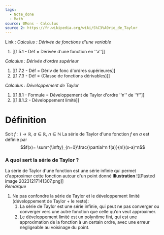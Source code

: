 ```yaml
---
tags:
  - Note_done
  - Math
source: UMons - Calculus
source 2: https://fr.wikipedia.org/wiki/S%C3%A9rie_de_Taylor
---
```


Link :
_Calculus : Dérivée de fonctions d'une variable_
1. [[1.5.1 - Déf = Dérivée d'une fonction en ''a'']]

_Calculus : Dérivée d'ordre supérieur_
1. [[1.7.2 - Déf = Dériv de fonc d'ordres supérieures]]
1. [[1.7.3 - Déf = (Classe de fonctions dérivables)]]

_Calculus : Développement de Taylor_
1. [[1.8.1 - Formule = Développement de Taylor d'ordre ''n'' de ''f'']]
1. [[1.8.1.2 - Développement limité]]

# Définition
Soit $f : I \to \mathbb{R},\ a \in \mathbb{R},\ n \in \mathbb{N}$ 
La série de Taylor d'une fonction $f$ en $a$ est définie par $$f(x)= \sum^{\infty}_{n=0}\frac{\partial^n f(a)}{n!}(x-a)^n$$
### A quoi sert la série de Taylor ? 
La série de Taylor d'une fonction est une série infinie qui permet d'approximer cette fonction autour d'un point donné
**Illustration**
![[Pasted image 20231217141307.png]]
\
_Remarque_ 
1. Ne pas confondre la série de Taylor et le développement limité (développement de Taylor + le reste):
	1. La série de Taylor est une série infinie, qui peut ne pas converger ou converger vers une autre fonction que celle qu’on veut approximer.
	2. Le développement limité est un polynôme fini, qui est une approximation de la fonction à un certain ordre, avec une erreur négligeable au voisinage du point.